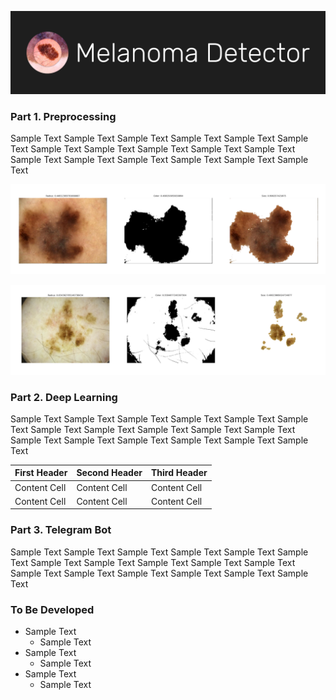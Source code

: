 ![Logo](readme-images/logo.png)
### Part 1. Preprocessing
Sample Text Sample Text Sample Text Sample Text Sample Text Sample Text Sample Text Sample Text Sample Text Sample Text Sample Text Sample Text Sample Text Sample Text Sample Text Sample Text Sample Text

![Example 1](readme-images/plot-1.png)

![Example 2](readme-images/plot-2.png)

### Part 2. Deep Learning
Sample Text Sample Text Sample Text Sample Text Sample Text Sample Text Sample Text Sample Text Sample Text Sample Text Sample Text Sample Text Sample Text Sample Text Sample Text Sample Text Sample Text

| First Header  | Second Header | Third Header |
| ------------- | ------------- |--------------|
| Content Cell  | Content Cell  | Content Cell |
| Content Cell  | Content Cell  | Content Cell |

### Part 3. Telegram Bot
Sample Text Sample Text Sample Text Sample Text Sample Text Sample Text Sample Text Sample Text Sample Text Sample Text Sample Text Sample Text Sample Text Sample Text Sample Text Sample Text Sample Text

### To Be Developed
- Sample Text
  - Sample Text
- Sample Text
  - Sample Text
- Sample Text
  - Sample Text